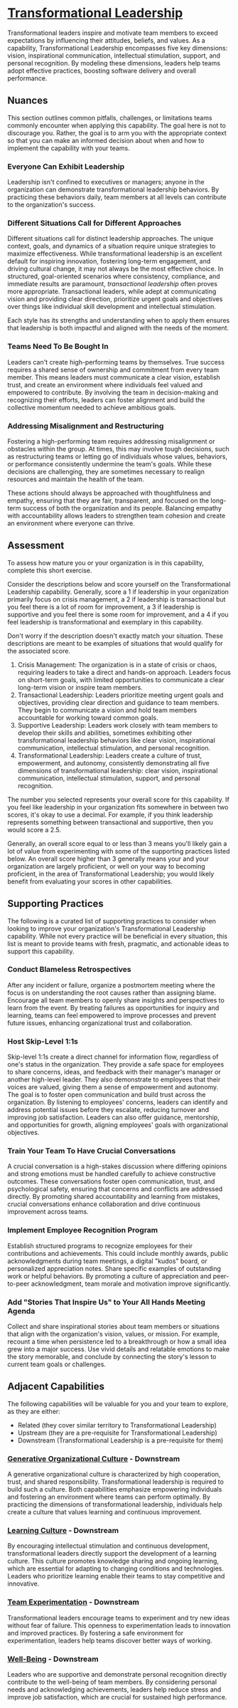 # [Transformational Leadership](https://dora.dev/capabilities/transformational-leadership/)

Transformational leaders inspire and motivate team members to exceed expectations by influencing their attitudes, beliefs, and values. As a capability, Transformational Leadership encompasses five key dimensions: vision, inspirational communication, intellectual stimulation, support, and personal recognition. By modeling these dimensions, leaders help teams adopt effective practices, boosting software delivery and overall performance.

## Nuances

This section outlines common pitfalls, challenges, or limitations teams commonly encounter when applying this capability. The goal here is not to discourage you. Rather, the goal is to arm you with the appropriate context so that you can make an informed decision about when and how to implement the capability with your teams.

### Everyone Can Exhibit Leadership

Leadership isn't confined to executives or managers; anyone in the organization can demonstrate transformational leadership behaviors. By practicing these behaviors daily, team members at all levels can contribute to the organization's success.

### Different Situations Call for Different Approaches

Different situations call for distinct leadership approaches. The unique context, goals, and dynamics of a situation require unique strategies to maximize effectiveness. While transformational leadership is an excellent default for inspiring innovation, fostering long-term engagement, and driving cultural change, it may not always be the most effective choice. In structured, goal-oriented scenarios where consistency, compliance, and immediate results are paramount, _transactional leadership_ often proves more appropriate. Transactional leaders, while adept at communicating vision and providing clear direction, prioritize urgent goals and objectives over things like individual skill development and intellectual stimulation.

Each style has its strengths and understanding when to apply them ensures that leadership is both impactful and aligned with the needs of the moment.

### Teams Need To Be Bought In

Leaders can't create high-performing teams by themselves. True success requires a shared sense of ownership and commitment from every team member. This means leaders must communicate a clear vision, establish trust, and create an environment where individuals feel valued and empowered to contribute. By involving the team in decision-making and recognizing their efforts, leaders can foster alignment and build the collective momentum needed to achieve ambitious goals.

### Addressing Misalignment and Restructuring

Fostering a high-performing team requires addressing misalignment or obstacles within the group. At times, this may involve tough decisions, such as restructuring teams or letting go of individuals whose values, behaviors, or performance consistently undermine the team's goals. While these decisions are challenging, they are sometimes necessary to realign resources and maintain the health of the team.

These actions should always be approached with thoughtfulness and empathy, ensuring that they are fair, transparent, and focused on the long-term success of both the organization and its people. Balancing empathy with accountability allows leaders to strengthen team cohesion and create an environment where everyone can thrive.

## Assessment
To assess how mature you or your organization is in this capability, complete this short exercise.

Consider the descriptions below and score yourself on the Transformational Leadership capability. Generally, score a 1 if leadership in your organization primarily focus on crisis management, a 2 if leadership is transactional but you feel there is a lot of room for improvement, a 3 if leadership is supportive and you feel there is some room for improvement, and a 4 if you feel leadership is transformational and exemplary in this capability.

Don't worry if the description doesn't exactly match your situation. These descriptions are meant to be examples of situations that would qualify for the associated score.

1. Crisis Management: The organization is in a state of crisis or chaos, requiring leaders to take a direct and hands-on approach. Leaders focus on short-term goals, with limited opportunities to communicate a clear long-term vision or inspire team members.
2. Transactional Leadership: Leaders prioritize meeting urgent goals and objectives, providing clear direction and guidance to team members. They begin to communicate a vision and hold team members accountable for working toward common goals.
3. Supportive Leadership: Leaders work closely with team members to develop their skills and abilities, sometimes exhibiting other transformational leadership behaviors like clear vision, inspirational communication, intellectual stimulation, and personal recognition.
4. Transformational Leadership: Leaders create a culture of trust, empowerment, and autonomy, consistently demonstrating all five dimensions of transformational leadership: clear vision, inspirational communication, intellectual stimulation, support, and personal recognition.

The number you selected represents your overall score for this capability. If you feel like leadership in your organization fits somewhere in between two scores, it's okay to use a decimal. For example, if you think leadership represents something between transactional and supportive, then you would score a 2.5.

Generally, an overall score equal to or less than 3 means you'll likely gain a lot of value from experimenting with some of the supporting practices listed below. An overall score higher than 3 generally means your and your organization are largely proficient, or well on your way to becoming proficient, in the area of Transformational Leadership; you would likely benefit from evaluating your scores in other capabilities.

## Supporting Practices

The following is a curated list of supporting practices to consider when looking to improve your organization's Transformational Leadership capability. While not every practice will be beneficial in every situation, this list is meant to provide teams with fresh, pragmatic, and actionable ideas to support this capability.

### Conduct Blameless Retrospectives

After any incident or failure, organize a postmortem meeting where the focus is on understanding the root causes rather than assigning blame. Encourage all team members to openly share insights and perspectives to learn from the event. By treating failures as opportunities for inquiry and learning, teams can feel empowered to improve processes and prevent future issues, enhancing organizational trust and collaboration.

### Host Skip-Level 1:1s

Skip-level 1:1s create a direct channel for information flow, regardless of one's status in the organization. They provide a safe space for employees to share concerns, ideas, and feedback with their manager's manager or another high-level leader. They also demonstrate to employees that their voices are valued, giving them a sense of empowerment and autonomy. The goal is to foster open communication and build trust across the organization. By listening to employees' concerns, leaders can identify and address potential issues before they escalate, reducing turnover and improving job satisfaction. Leaders can also offer guidance, mentorship, and opportunities for growth, aligning employees' goals with organizational objectives. 

### Train Your Team To Have Crucial Conversations

A crucial conversation is a high-stakes discussion where differing opinions and strong emotions must be handled carefully to achieve constructive outcomes. These conversations foster open communication, trust, and psychological safety, ensuring that concerns and conflicts are addressed directly. By promoting shared accountability and learning from mistakes, crucial conversations enhance collaboration and drive continuous improvement across teams.

### Implement Employee Recognition Program

Establish structured programs to recognize employees for their contributions and achievements. This could include monthly awards, public acknowledgments during team meetings, a digital "kudos" board, or personalized appreciation notes. Share specific examples of outstanding work or helpful behaviors. By promoting a culture of appreciation and peer-to-peer acknowledgment, team morale and motivation improve significantly.

### Add "Stories That Inspire Us" to Your All Hands Meeting Agenda

Collect and share inspirational stories about team members or situations that align with the organization's vision, values, or mission. For example, recount a time when persistence led to a breakthrough or how a small idea grew into a major success. Use vivid details and relatable emotions to make the story memorable, and conclude by connecting the story's lesson to current team goals or challenges.

## Adjacent Capabilities

The following capabilities will be valuable for you and your team to explore, as they are either:

- Related (they cover similar territory to Transformational Leadership)
- Upstream (they are a pre-requisite for Transformational Leadership)
- Downstream (Transformational Leadership is a pre-requisite for them)

### [Generative Organizational Culture](/capabilities/generative-organizational-culture.md) - Downstream

A generative organizational culture is characterized by high cooperation, trust, and shared responsibility. Transformational leadership is required to build such a culture. Both capabilities emphasize empowering individuals and fostering an environment where teams can perform optimally. By practicing the dimensions of transformational leadership, individuals help create a culture that values learning and continuous improvement.

### [Learning Culture](/capabilities/learning-culture.md) - Downstream

By encouraging intellectual stimulation and continuous development, transformational leaders directly support the development of a learning culture. This culture promotes knowledge sharing and ongoing learning, which are essential for adapting to changing conditions and technologies. Leaders who prioritize learning enable their teams to stay competitive and innovative.

### [Team Experimentation](/capabilities/team-experimentation.md) - Downstream

Transformational leaders encourage teams to experiment and try new ideas without fear of failure. This openness to experimentation leads to innovation and improved practices. By fostering a safe environment for experimentation, leaders help teams discover better ways of working.

### [Well-Being](/capabilities/well-being.md) - Downstream

Leaders who are supportive and demonstrate personal recognition directly contribute to the well-being of team members. By considering personal needs and acknowledging achievements, leaders help reduce stress and improve job satisfaction, which are crucial for sustained high performance. 
